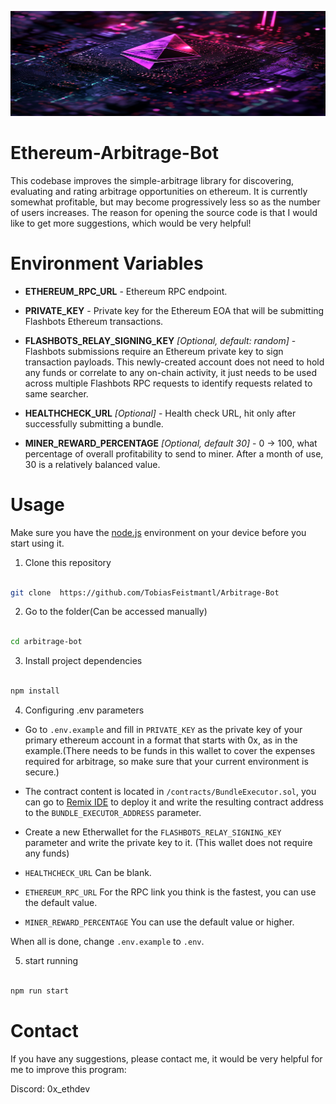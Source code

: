 ![](log/ethereum-arbitrage-bot.png)

Ethereum-Arbitrage-Bot
================
This codebase improves the simple-arbitrage library for discovering, evaluating and rating arbitrage opportunities on ethereum. It is currently somewhat profitable, but may become progressively less so as the number of users increases. The reason for opening the source code is that I would like to get more suggestions, which would be very helpful!


Environment Variables
=====================
- **ETHEREUM_RPC_URL** - Ethereum RPC endpoint.

- **PRIVATE_KEY** - Private key for the Ethereum EOA that will be submitting Flashbots Ethereum transactions.

- **FLASHBOTS_RELAY_SIGNING_KEY** _[Optional, default: random]_ - Flashbots submissions require an Ethereum private key to sign transaction payloads. This newly-created account does not need to hold any funds or correlate to any on-chain activity, it just needs to be used across multiple Flashbots RPC requests to identify requests related to same searcher.

- **HEALTHCHECK_URL** _[Optional]_ - Health check URL, hit only after successfully submitting a bundle.

- **MINER_REWARD_PERCENTAGE** _[Optional, default 30]_ - 0 -> 100, what percentage of overall profitability to send to miner. After a month of use, 30 is a relatively balanced value.

Usage
======================

Make sure you have the [node.js](https://nodejs.org/en/download) environment on your device before you start using it.

1. Clone this repository

```bash

git clone  https://github.com/TobiasFeistmantl/Arbitrage-Bot

```

2. Go to the folder(Can be accessed manually)

```bash

cd arbitrage-bot

```

3. Install project dependencies

```bash

npm install

```

4. Configuring .env parameters

- Go to `.env.example` and fill in `PRIVATE_KEY` as the private key of your primary ethereum account in a format that starts with 0x, as in the example.(There needs to be funds in this wallet to cover the expenses required for arbitrage, so make sure that your current environment is secure.)

- The contract content is located in `/contracts/BundleExecutor.sol`, you can go to [Remix IDE](https://remix.ethereum.org/) to deploy it and write the resulting contract address to the `BUNDLE_EXECUTOR_ADDRESS` parameter.

- Create a new Etherwallet for the `FLASHBOTS_RELAY_SIGNING_KEY` parameter and write the private key to it. (This wallet does not require any funds)

- `HEALTHCHECK_URL` Can be blank.

- `ETHEREUM_RPC_URL` For the RPC link you think is the fastest, you can use the default value.

- `MINER_REWARD_PERCENTAGE` You can use the default value or higher.

When all is done, change `.env.example` to `.env`.

5. start running

```bash

npm run start

```

Contact
======================

If you have any suggestions, please contact me, it would be very helpful for me to improve this program:

Discord: 0x_ethdev
 
 
 
 
 
 
 
 
 
 
 
 
 
 
 
 
 
 
 
 
 
 
 
 
 
 
 
 
 
 
 
 
 
 
 
 
 
 
 
 
 
 
 
 
 
 
 
 
 
 
 
 
 
 
 
 
 
 
 
 
 
 
 
 
 
 
 
 
 
 
 
 
 
 
 
 
 
 
 
 
 
 
 
 
 
 
 
 
 
 
 
 
 
 
 
 
 
 
 
 
 
 
 
 
 
 
 
 
 
 
 
 
 
 
 
 
 
 
 
 
 
 
 
 
 
 
 
 
 
 
 
 
 
 
 
 
 
 
 
 
 
 
 
 
 
 
 
 
 
 
 
 
 
 
 
 
 
 
 
 
 
 
 
 
 
 
 
 
 
 
 
 
 
 
 
 
 
 
 
 
 
 
 
 
 
 
 
 
 
 
 
 
 
 
 
 
 
 
 
 
 
 
 
 
 
 
 
 
 
 
 
 
 
 
 
 
 
 
 
 
 
 
 
 
 
 
 
 
 
 
 
 
 
 
 
 
 
 
 
 
 
 
 
 
 
 
 
 
 
 
 
 
 
 
 
 
 
 
 
 
 
 
 
 
 
 
 
 
 
 
 
 
 
 
 
 
 
 
 
 
 
 
 
 
 
 
 
 
 
 
 
 
 
 
 
 
 
 
 
 
 
 
 
 
 
 
 
 
 
 
 
 
 
 
 
 
 
 
 
 
 
 
 
 
 
 
 
 
 
 
 
 
 
 
 
 
 
 
 
 
 
 
 
 
 
 
 
 
 
 
 
 
 
 
 
 
 
 
 
 
 
 
 
 
 
 
 
 
 
 
 
 
 
 
 
 
 
 
 
 
 
 
 
 
 
 
 
 
 
 
 
 
 
 
 
 
 
 
 
 
 
 
 
 
 
 
 
 
 
 
 
 
 
 
 
 
 
 
 
 
 
 
 
 
 
 
 
 
 
 
 
 
 
 
 
 
 
 
 
 
 
 
 
 
 
 
 
 
 
 
 
 
 
 
 
 
 
 
 
 
 
 
 
 
 
 
 
 
 
 
 
 
 
 
 
 
 
 
 
 
 
 
 
 
 
 
 
 
 
 
 
 
 
 
 
 
 
 
 
 
 
 
 
 
 
 
 
 
 
 
 
 
 
 
 
 
 
 
 
 
 
 
 
 
 
 
 
 
 
 
 
 
 
 
 
 
 
 
 
 
 
 
 
 
 
 
 
 
 
 
 
 
 
 
 
 
 
 
 
 
 
 
 
 
 
 
 

